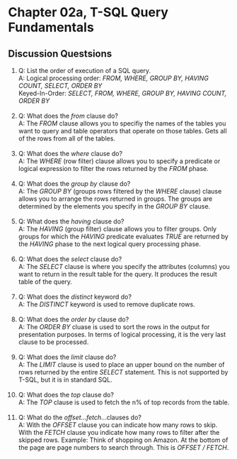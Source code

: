 # Chapter 02a, T-SQL Query Fundamentals

## Discussion Questsions

1. Q: List the order of execution of a SQL query.  
   A: Logical processing order: *FROM, WHERE, GROUP BY, HAVING COUNT, SELECT, ORDER BY*  
      Keyed-In-Order: *SELECT, FROM, WHERE, GROUP BY, HAVING COUNT, ORDER BY* <br><br>
1. Q: What does the *from* clause do?  
   A: The *FROM* clause allows you to specifiy the names of the tables you want to query and table operators that operate on those tables. Gets all of the rows from all of the tables. <br><br>
1. Q: What does the *where* clause do?  
   A: The *WHERE* (row filter) clause allows you to specify a predicate or logical expression to filter the rows returned by the *FROM* phase. <br><br>
1. Q: What does the *group by* clause do?  
   A: The *GROUP BY* (groups rows filtered by the *WHERE* clause) clause allows you to arrange the rows returned in groups. The groups are determined by the elements you specify in the *GROUP BY* clause. <br><br>
1. Q: What does the *having* clause do?  
   A: The *HAVING* (group filter) clause allows you to filter groups. Only groups for which the *HAVING* predicate evaluates *TRUE* are returned by the *HAVING* phase to the next logical query processing phase. <br><br>
1. Q: What does the *select* clause do?  
   A: The *SELECT* clause is where you specify the attributes (columns) you want to return in the result table for the query. It produces the result table of the query.  <br><br>
1. Q: What does the *distinct* keyword do?  
   A: The *DISTINCT* keyword is used to remove duplicate rows. <br><br>
1. Q: What does the *order by* clause do?  
   A: The *ORDER BY* cluase is used to sort the rows in the output for presentation purposes. In terms of logical processing, it is the very last clause to be processed. <br><br>
1. Q: What does the *limit* clause do?  
   A: The *LIMIT* clause is used to place an upper bound on the number of rows returned by the entire *SELECT* statement. This is not supported by T-SQL, but it is in standard SQL. <br><br>
1. Q: What does the *top* clause do?  
   A: The *TOP* clause is used to fetch the n% of top records from the table. <br><br>
1. Q: What do the *offset*...*fetch*...clauses do?  
   A: With the *OFFSET* clause you can indicate how many rows to skip. With the *FETCH* clause you indicate how many rows to filter after the skipped rows. Example: Think of shopping on Amazon. At the bottom of the page are page numbers to search through. This is *OFFSET / FETCH*. <br><br>     